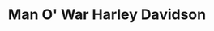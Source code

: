 ---
title: "Man O' War Harley Davidson"
url: /lexingtion/man-o-war-harley-davidson/
shop: Motorrad
---